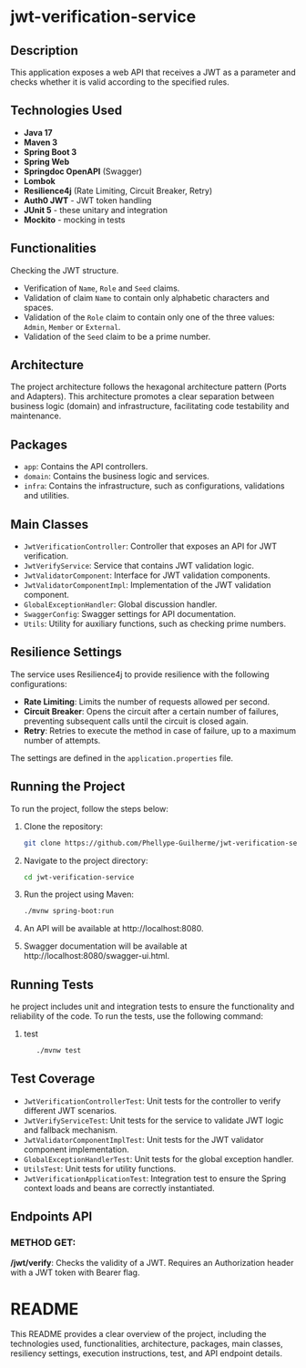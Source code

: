 # jwt-verification-service
## Description
This application exposes a web API that receives a JWT as a parameter and checks whether it is valid according to the specified rules.


## Technologies Used
- **Java 17**
- **Maven 3**
- **Spring Boot 3**
- **Spring Web**
- **Springdoc OpenAPI** (Swagger)
- **Lombok**
- **Resilience4j** (Rate Limiting, Circuit Breaker, Retry)
- **Auth0 JWT** - JWT token handling
- **JUnit 5** - these unitary and integration
- **Mockito** - mocking in tests

## Functionalities
Checking the JWT structure.
- Verification of `Name`, `Role` and `Seed` claims.
- Validation of claim `Name` to contain only alphabetic characters and spaces.
- Validation of the `Role` claim to contain only one of the three values: `Admin`, `Member` or `External`.
- Validation of the `Seed` claim to be a prime number.

## Architecture
The project architecture follows the hexagonal architecture pattern (Ports and Adapters). This architecture promotes a clear separation between business logic (domain) and infrastructure, facilitating code testability and maintenance.

## Packages

- `app`: Contains the API controllers.
- `domain`: Contains the business logic and services.
- `infra`: Contains the infrastructure, such as configurations, validations and utilities.

## Main Classes

- `JwtVerificationController`: Controller that exposes an API for JWT verification.
- `JwtVerifyService`: Service that contains JWT validation logic.
- `JwtValidatorComponent`: Interface for JWT validation components.
- `JwtValidatorComponentImpl`: Implementation of the JWT validation component.
- `GlobalExceptionHandler`: Global discussion handler.
- `SwaggerConfig`: Swagger settings for API documentation.
- `Utils`: Utility for auxiliary functions, such as checking prime numbers.

## Resilience Settings

The service uses Resilience4j to provide resilience with the following configurations:

- **Rate Limiting**: Limits the number of requests allowed per second.
- **Circuit Breaker**: Opens the circuit after a certain number of failures, preventing subsequent calls until the circuit is closed again.
- **Retry**: Retries to execute the method in case of failure, up to a maximum number of attempts.


The settings are defined in the `application.properties` file.

## Running the Project

To run the project, follow the steps below:

1. Clone the repository:

   ```bash
   git clone https://github.com/Phellype-Guilherme/jwt-verification-service.git


2. Navigate to the project directory:

   ```bash
   cd jwt-verification-service


3. Run the project using Maven:

   ```bash
   ./mvnw spring-boot:run

4. An API will be available at http://localhost:8080.
5. Swagger documentation will be available at http://localhost:8080/swagger-ui.html.

## Running Tests

he project includes unit and integration tests to ensure the functionality and reliability of the code. To run the tests, use the following command:

1. test
    ```bash 
       ./mvnw test

## Test Coverage
- `JwtVerificationControllerTest`: Unit tests for the controller to verify different JWT scenarios.
- `JwtVerifyServiceTest`: Unit tests for the service to validate JWT logic and fallback mechanism.
- `JwtValidatorComponentImplTest`: Unit tests for the JWT validator component implementation.
- `GlobalExceptionHandlerTest`: Unit tests for the global exception handler.
- `UtilsTest`: Unit tests for utility functions.
- `JwtVerificationApplicationTest`: Integration test to ensure the Spring context loads and beans are correctly instantiated.
## Endpoints API
### METHOD GET:
**/jwt/verify**: Checks the validity of a JWT. Requires an Authorization header with a JWT token with Bearer flag.

# README

This README provides a clear overview of the project, including the technologies used, functionalities, architecture, packages, main classes, resiliency settings, execution instructions, test, and API endpoint details.





